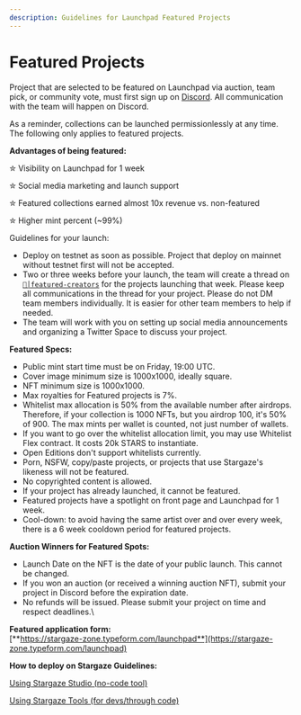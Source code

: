 ```yaml
---
description: Guidelines for Launchpad Featured Projects
---
```


# Featured Projects

Project that are selected to be featured on Launchpad via auction, team pick, or community vote, must first sign up on [Discord](https://discord.gg/stargaze). All communication with the team will happen on Discord.

As a reminder, collections can be launched permissionlessly at any time. The following only applies to featured projects.

**Advantages of being featured:**

✮ Visibility on Launchpad for 1 week&#x20;

✮ Social media marketing and launch support&#x20;

✮ Featured collections earned almost 10x revenue vs. non-featured&#x20;

✮ Higher mint percent (\~99%)

Guidelines for your launch:

* Deploy on testnet as soon as possible. Project that deploy on mainnet without testnet first will not be accepted.
* Two or three weeks before your launch, the team will create a thread on [`💫│featured-creators`](https://discord.com/channels/755548171941445642/1109810114938032148) for the projects launching that week. Please keep all communications in the thread for your project. Please do not DM team members individually. It is easier for other team members to help if needed.
* The team will work with you on setting up social media announcements and organizing a Twitter Space to discuss your project.

**Featured Specs:**

* Public mint start time must be on Friday, 19:00 UTC.
* Cover image minimum size is 1000x1000, ideally square.
* NFT minimum size is 1000x1000.
* Max royalties for Featured projects is 7%.
* Whitelist max allocation is 50% from the available number after airdrops. Therefore, if your collection is 1000 NFTs, but you airdrop 100, it's 50% of 900. The max mints per wallet is counted, not just number of wallets.
* If you want to go over the whitelist allocation limit, you may use Whitelist Flex contract. It costs 20k STARS to instantiate.
* Open Editions don't support whitelists currently.
* Porn, NSFW, copy/paste projects, or projects that use Stargaze's likeness will not be featured.
* No copyrighted content is allowed.
* If your project has already launched, it cannot be featured.
* Featured projects have a spotlight on front page and Launchpad for 1 week.
* Cool-down: to avoid having the same artist over and over every week, there is a 6 week cooldown period for featured projects.

**Auction Winners for Featured Spots:**

* Launch Date on the NFT is the date of your public launch. This cannot be changed.
* If you won an auction (or received a winning auction NFT), submit your project in Discord before the expiration date.
* No refunds will be issued. Please submit your project on time and respect deadlines.\


**Featured application form:**\
[**https://stargaze-zone.typeform.com/launchpad**](https://stargaze-zone.typeform.com/launchpad)

**How to deploy on Stargaze Guidelines:**

[Using Stargaze Studio (no-code tool)](../creator-tools/stargaze-studio/)&#x20;

[Using Stargaze Tools (for devs/through code) ](readme/)
